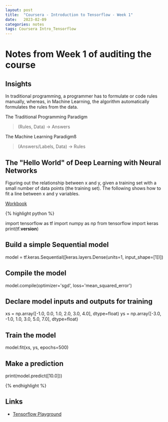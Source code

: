 ```yaml
---
layout: post
title:  "Coursera - Introduction to Tensorflow - Week 1"
date:   2023-02-09 
categories: notes
tags: Coursera Intro_Tensorflow 
---
```


# Notes from Week 1 of auditing the course

## Insights

In traditional programming, a programmer has to formulate or code rules manually, whereas, in Machine Learning, the algorithm automatically formulates the rules from the data.

The Traditional Programming Paradigm
> (Rules, Data) -> Answers

The Machine Learning Paradigmß
> (Answers/Labels, Data) -> Rules

## The "Hello World" of Deep Learning with Neural Networks

Figuring out the relationship between x and y, given a training set with a small number of data points (the training set). The following shows how to fit a line between x and y variables.

[Workbook](https://github.com/https-deeplearning-ai/tensorflow-1-public/blob/main/C1/W1/ungraded_lab/C1_W1_Lab_1_hello_world_nn.ipynb)

{% highlight python %}

import tensorflow as tf
import numpy as np
from tensorflow import keras
print(tf.__version__)

## Build a simple Sequential model
model = tf.keras.Sequential([keras.layers.Dense(units=1, input_shape=[1])])

## Compile the model
model.compile(optimizer='sgd', loss='mean_squared_error')

## Declare model inputs and outputs for training
xs = np.array([-1.0,  0.0, 1.0, 2.0, 3.0, 4.0], dtype=float)
ys = np.array([-3.0, -1.0, 1.0, 3.0, 5.0, 7.0], dtype=float)

## Train the model
model.fit(xs, ys, epochs=500)

## Make a prediction
print(model.predict([10.0]))

{% endhighlight %}

## Links
* [Tensorflow Playground](http://playground.tensorflow.org/)